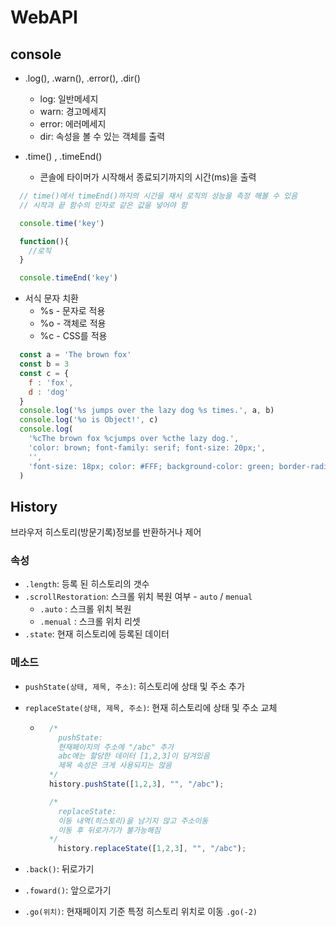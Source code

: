 # WebAPI

## console

- .log(), .warn(), .error(), .dir()

  - log: 일반메세지
  - warn: 경고메세지
  - error: 에러메세지
  - dir: 속성을 볼 수 있는 객체를 출력

- .time() , .timeEnd()
  - 콘솔에 타이머가 시작해서 종료되기까지의 시간(ms)을 출력

```js
  // time()에서 timeEnd()까지의 시간을 재서 로직의 성능을 측정 해볼 수 있음
  // 시작과 끝 함수의 인자로 같은 값을 넣어야 함

  console.time('key')

  function(){
    //로직
  }

  console.timeEnd('key')
```

- 서식 문자 치환
  - %s - 문자로 적용
  - %o - 객체로 적용
  - %c - CSS를 적용

```js
  const a = 'The brown fox'
  const b = 3
  const c = {
    f : 'fox',
    d : 'dog'
  }
  console.log('%s jumps over the lazy dog %s times.', a, b)
  console.log('%o is Object!', c)
  console.log(
    '%cThe brown fox %cjumps over %cthe lazy dog.',
    'color: brown; font-family: serif; font-size: 20px;',
    '',
    'font-size: 18px; color: #FFF; background-color: green; border-radius: 4px;'
  )
```

## History

브라우저 히스토리(방문기록)정보를 반환하거나 제어

### 속성
- `.length`: 등록 된 히스토리의 갯수
- `.scrollRestoration`: 스크롤 위치 복원 여부 - `auto` /  `menual`
  - `.auto` : 스크롤 위치 복원
  - `.menual` : 스크롤 위치 리셋
- `.state`: 현재 히스토리에 등록된 데이터

### 메소드

- `pushState(상태, 제목, 주소)`: 히스토리에 상태 및 주소 추가
- `replaceState(상태, 제목, 주소)`: 현재 히스토리에 상태 및 주소 교체

  - 
    ```js
      /*
        pushState:
        현재페이지의 주소에 "/abc" 추가
        abc에는 할당한 데이터 [1,2,3]이 담겨있음
        제목 속성은 크게 사용되지는 않음
      */
      history.pushState([1,2,3], "", "/abc");

      /*
        replaceState:
        이동 내역(히스토리)을 남기지 않고 주소이동
        이동 후 뒤로가기가 불가능해짐
      */
        history.replaceState([1,2,3], "", "/abc");
    ```
- `.back()`: 뒤로가기
- `.foward()`: 앞으로가기
- `.go(위치)`: 현재페이지 기준 특정 히스토리 위치로 이동 `.go(-2)`